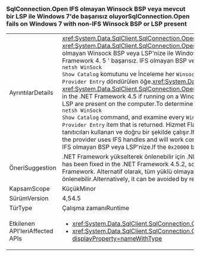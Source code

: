 ### <a name="sqlconnectionopen-fails-on-windows-7-with-non-ifs-winsock-bsp-or-lsp-present"></a><span data-ttu-id="b95fd-101">SqlConnection.Open IFS olmayan Winsock BSP veya mevcut bir LSP ile Windows 7'de başarısız oluyor</span><span class="sxs-lookup"><span data-stu-id="b95fd-101">SqlConnection.Open fails on Windows 7 with non-IFS Winsock BSP or LSP present</span></span>

|   |   |
|---|---|
|<span data-ttu-id="b95fd-102">Ayrıntılar</span><span class="sxs-lookup"><span data-stu-id="b95fd-102">Details</span></span>|<span data-ttu-id="b95fd-103"><xref:System.Data.SqlClient.SqlConnection.Open> ve <xref:System.Data.SqlClient.SqlConnection.OpenAsync(System.Threading.CancellationToken)> IFS olmayan Winsock BSP veya LSP'nize ile Windows 7 makinesinde çalıştıran bilgisayarda .NET Framework 4. 5 ' başarısız. IFS olmayan BSP veya LSP'nize yüklü olup olmadığını belirlemek için <code>netsh WinSock Show Catalog</code> komutunu ve İnceleme her <code>Winsock Catalog Provider Entry</code> döndürülen öğe.</span><span class="sxs-lookup"><span data-stu-id="b95fd-103"><xref:System.Data.SqlClient.SqlConnection.Open> and <xref:System.Data.SqlClient.SqlConnection.OpenAsync(System.Threading.CancellationToken)> fail in the .NET Framework 4.5 if running on a Windows 7 machine with a non-IFS Winsock BSP or LSP are present on the computer.To determine whether a non-IFS BSP or LSP is installed, use the <code>netsh WinSock Show Catalog</code> command, and examine every <code>Winsock Catalog Provider Entry</code> item that is returned.</span></span> <span data-ttu-id="b95fd-104">Hizmet Flags değeri varsa <code>0x20000</code> bit kümesi, sağlayıcı IFS tanıtıcıları kullanan ve doğru bir şekilde çalışır.</span><span class="sxs-lookup"><span data-stu-id="b95fd-104">If the Service Flags value has the <code>0x20000</code> bit set, the provider uses IFS handles and will work correctly.</span></span> <span data-ttu-id="b95fd-105">Varsa <code>0x20000</code> bit Temizle (ayarlanmamış), IFS olmayan BSP veya LSP'nize.</span><span class="sxs-lookup"><span data-stu-id="b95fd-105">If the <code>0x20000</code> bit is clear (not set), it is a non-IFS BSP or LSP.</span></span>|
|<span data-ttu-id="b95fd-106">Öneri</span><span class="sxs-lookup"><span data-stu-id="b95fd-106">Suggestion</span></span>|<span data-ttu-id="b95fd-107">.NET Framework yükselterek önlenebilir için .NET Framework 4.5.2, bu hata düzeltildi.</span><span class="sxs-lookup"><span data-stu-id="b95fd-107">This bug has been fixed in the .NET Framework 4.5.2, so it can be avoided by upgrading the .NET Framework.</span></span> <span data-ttu-id="b95fd-108">Alternatif olarak, tüm yüklü olmayan - IFS Winsock Lps'ler kaldırarak önlenebilir.</span><span class="sxs-lookup"><span data-stu-id="b95fd-108">Alternatively, it can be avoided by removing any installed non-IFS Winsock LSPs.</span></span>|
|<span data-ttu-id="b95fd-109">Kapsam</span><span class="sxs-lookup"><span data-stu-id="b95fd-109">Scope</span></span>|<span data-ttu-id="b95fd-110">Küçük</span><span class="sxs-lookup"><span data-stu-id="b95fd-110">Minor</span></span>|
|<span data-ttu-id="b95fd-111">Sürüm</span><span class="sxs-lookup"><span data-stu-id="b95fd-111">Version</span></span>|<span data-ttu-id="b95fd-112">4,5</span><span class="sxs-lookup"><span data-stu-id="b95fd-112">4.5</span></span>|
|<span data-ttu-id="b95fd-113">Tür</span><span class="sxs-lookup"><span data-stu-id="b95fd-113">Type</span></span>|<span data-ttu-id="b95fd-114">Çalışma zamanı</span><span class="sxs-lookup"><span data-stu-id="b95fd-114">Runtime</span></span>|
|<span data-ttu-id="b95fd-115">Etkilenen API'leri</span><span class="sxs-lookup"><span data-stu-id="b95fd-115">Affected APIs</span></span>|<ul><li><xref:System.Data.SqlClient.SqlConnection.Open?displayProperty=nameWithType></li><li><xref:System.Data.SqlClient.SqlConnection.OpenAsync(System.Threading.CancellationToken)?displayProperty=nameWithType></li></ul>|

